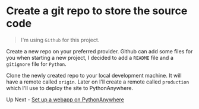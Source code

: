 # Create a git repo to store the source code

> I'm using `Github` for this project.

Create a new repo on your preferred provider. Github can add some files for you when starting a new project, I decided to add a `README` file and a `gitignore` file for `Python`.

Clone the newly created repo to your local development machine. It will have a remote called `origin`. Later on I'll create a remote called `production` which I'll use to deploy the site to PythonAnywhere.

Up Next - [Set up a webapp on PythonAnywhere](./a-2-create-a-webapp.md)
